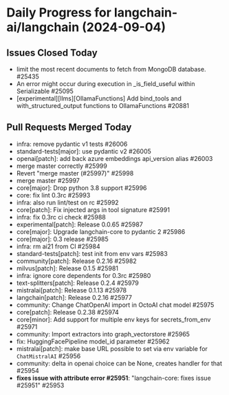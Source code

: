 # Daily Progress for langchain-ai/langchain (2024-09-04)


## Issues Closed Today
- limit the most recent documents to fetch from MongoDB database. #25435
- An error might occur during execution in _is_field_useful within Serializable #25095
- [experimental][llms][OllamaFunctions] Add bind_tools and with_structured_output functions to OllamaFunctions #20881

## Pull Requests Merged Today
- infra: remove pydantic v1 tests #26006
- standard-tests[major]: use pydantic v2 #26005
- openai[patch]: add back azure embeddings api_version alias #26003
- merge master correctly #25999
- Revert "merge master  (#25997)" #25998
- merge master  #25997
- core[major]: Drop python 3.8 support #25996
- core: fix lint 0.3rc #25993
- infra: also run lint/test on rc #25992
- core[patch]: Fix injected args in tool signature #25991
- infra: fix 0.3rc ci check #25988
- experimental[patch]: Release 0.0.65 #25987
- core[major]: Upgrade langchain-core to pydantic 2 #25986
- core[major]: 0.3 release #25985
- infra: rm ai21 from CI #25984
- standard-tests[patch]: test init from env vars #25983
- community[patch]: Release 0.2.16 #25982
- milvus[patch]: Release 0.1.5 #25981
- infra: ignore core dependents for 0.3rc #25980
- text-splitters[patch]: Release 0.2.4 #25979
- mistralai[patch]: Release 0.1.13 #25978
- langchain[patch]: Release 0.2.16 #25977
- community: Change ChatOpenAI import in OctoAI chat model #25975
- core[patch]: Release 0.2.38 #25974
- core[minor]: Add support for multiple env keys for secrets_from_env #25971
- community: Import extractors into graph_vectorstore #25965
- fix: HuggingFacePipeline model_id parameter #25962
- mistralai[patch]: make base URL possible to set via env variable for `ChatMistralAI` #25956
- community: delta in openai choice can be None, creates handler for that #25954
- **fixes issue with attribute error #25951**: "langchain-core: fixes issue #25951"  #25953

